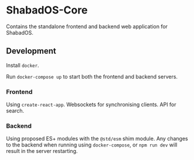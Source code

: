 # ShabadOS-Core

Contains the standalone frontend and backend web application for ShabadOS.

## Development

Install `docker`.

Run `docker-compose up` to start both the frontend and backend servers.

### Frontend

Using `create-react-app`. Websockets for synchronising clients. API for search.

### Backend

Using proposed ES+ modules with the `@std/esm` shim module.
Any changes to the backend when running using `docker-compose`,
or `npm run dev` will result in the server restarting.
